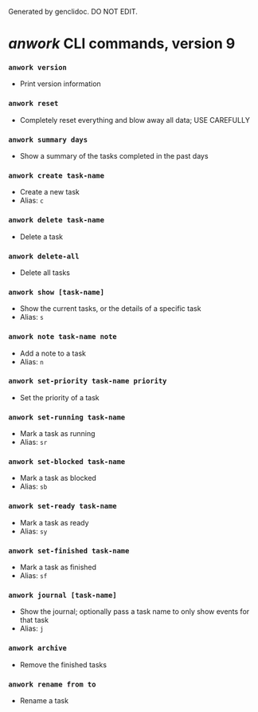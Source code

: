 Generated by genclidoc. DO NOT EDIT.

# _anwork_ CLI commands, version 9

### `anwork version`
* Print version information
### `anwork reset`
* Completely reset everything and blow away all data; USE CAREFULLY
### `anwork summary days`
* Show a summary of the tasks completed in the past days
### `anwork create task-name`
* Create a new task
* Alias: `c`
### `anwork delete task-name`
* Delete a task
### `anwork delete-all`
* Delete all tasks
### `anwork show [task-name]`
* Show the current tasks, or the details of a specific task
* Alias: `s`
### `anwork note task-name note`
* Add a note to a task
* Alias: `n`
### `anwork set-priority task-name priority`
* Set the priority of a task
### `anwork set-running task-name`
* Mark a task as running
* Alias: `sr`
### `anwork set-blocked task-name`
* Mark a task as blocked
* Alias: `sb`
### `anwork set-ready task-name`
* Mark a task as ready
* Alias: `sy`
### `anwork set-finished task-name`
* Mark a task as finished
* Alias: `sf`
### `anwork journal [task-name]`
* Show the journal; optionally pass a task name to only show events for that task
* Alias: `j`
### `anwork archive`
* Remove the finished tasks
### `anwork rename from to`
* Rename a task
